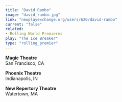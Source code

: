 ```yaml
---
title: "David Rambo"
image: "david_rambo.jpg"
link: "newplayexchange.org/users/620/david-rambo"
current: "false"
related:
- Rolling World Premieres
play: "The Ice Breaker"
type: "rolling_premier"
---
```


**Magic Theatre**\
San Francisco, CA

**Phoenix Theatre**\
Indianapolis, IN

**New Repertory Theatre**\
Watertown, MA
